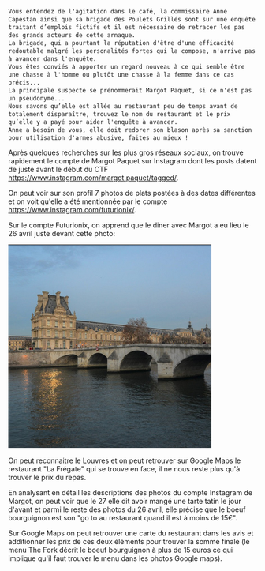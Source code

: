     Vous entendez de l'agitation dans le café, la commissaire Anne Capestan ainsi que sa brigade des Poulets Grillés sont sur une enquête traitant d’emplois fictifs et il est nécessaire de retracer les pas des grands acteurs de cette arnaque.
    La brigade, qui a pourtant la réputation d'être d'une efficacité redoutable malgré les personalités fortes qui la compose, n'arrive pas à avancer dans l'enquête.
    Vous êtes conviés à apporter un regard nouveau à ce qui semble être une chasse à l'homme ou plutôt une chasse à la femme dans ce cas précis...
    La principale suspecte se prénommerait Margot Paquet, si ce n'est pas un pseudonyme...
    Nous savons qu’elle est allée au restaurant peu de temps avant de totalement disparaître, trouvez le nom du restaurant et le prix qu’elle y a payé pour aider l'enquête à avancer.
    Anne a besoin de vous, elle doit redorer son blason après sa sanction pour utilisation d'armes abusive, faites au mieux !

Après quelques recherches sur les plus gros réseaux sociaux, on trouve rapidement le compte de Margot Paquet sur Instagram dont les posts datent de juste avant le début du CTF https://www.instagram.com/margot.paquet/tagged/.

On peut voir sur son profil 7 photos de plats postées à des dates différentes et on voit qu'elle a été mentionnée par le compte https://www.instagram.com/futurionix/.

Sur le compte Futurionix, on apprend que le diner avec Margot a eu lieu le 26 avril juste devant cette photo:

![](margot1.png)

On peut reconnaitre le Louvres et on peut retrouver sur Google Maps le restaurant "La Frégate" qui se trouve en face, il ne nous reste plus qu'à trouver le prix du repas.

En analysant en détail les descriptions des photos du compte Instagram de Margot, on peut voir que le 27 elle dit avoir mangé une tarte tatin le jour d'avant et parmi le reste des photos du 26 avril, elle précise que le boeuf bourguignon est son "go to au restaurant quand il est à moins de 15€".

Sur Google Maps on peut retrouver une carte du restaurant dans les avis et additionner les prix de ces deux éléments pour trouver la somme finale (le menu The Fork décrit le boeuf bourguignon à plus de 15 euros ce qui implique qu'il faut trouver le menu dans les photos Google maps).
